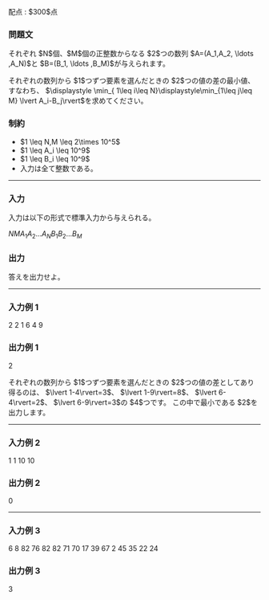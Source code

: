
<div>

<span>

<span>

<p>
配点 : $300$点
</p>

<div>

<section>

### **問題文**

<p>
それぞれ $N$個、$M$個の正整数からなる $2$つの数列 $A=(A_1,A_2, \ldots ,A_N)$と $B=(B_1, \ldots ,B_M)$が与えられます。
</p>

<p>
それぞれの数列から $1$つずつ要素を選んだときの $2$つの値の差の最小値、すなわち、 $\displaystyle \min_{ 1\leq i\leq N}\displaystyle\min_{1\leq j\leq M} \lvert A_i-B_j\rvert$を求めてください。
</p>

</section>

</div>

<div>

<section>

### **制約**

<ul>

<li>
$1 \leq N,M \leq 2\times 10^5$
</li>

<li>
$1 \leq A_i \leq 10^9$
</li>

<li>
$1 \leq B_i \leq 10^9$
</li>

<li>
入力は全て整数である。
</li>

</ul>

</section>

</div>

---

<div>

<div>

<section>

### **入力**

<p>
入力は以下の形式で標準入力から与えられる。
</p>

<div>

$N$$M$$A_1$$A_2$$\ldots$$A_N$$B_1$$B_2$$\ldots$$B_M$
</div>

</section>

</div>

<div>

<section>

### **出力**

<p>
答えを出力せよ。
</p>

</section>

</div>

</div>

---

<div>

<section>

### **入力例 1**

<div>

2 2
1 6
4 9

</div>

</section>

</div>

<div>

<section>

### **出力例 1**

<div>

2

</div>

<p>
それぞれの数列から $1$つずつ要素を選んだときの $2$つの値の差としてあり得るのは、 
$\lvert 1-4\rvert=3$、 
$\lvert 1-9\rvert=8$、 
$\lvert 6-4\rvert=2$、 
$\lvert 6-9\rvert=3$の $4$つです。
この中で最小である $2$を出力します。
</p>

</section>

</div>

---

<div>

<section>

### **入力例 2**

<div>

1 1
10
10

</div>

</section>

</div>

<div>

<section>

### **出力例 2**

<div>

0

</div>

</section>

</div>

---

<div>

<section>

### **入力例 3**

<div>

6 8
82 76 82 82 71 70
17 39 67 2 45 35 22 24

</div>

</section>

</div>

<div>

<section>

### **出力例 3**

<div>

3

</div>

</section>

</div>

</span>

</span>

</div>
